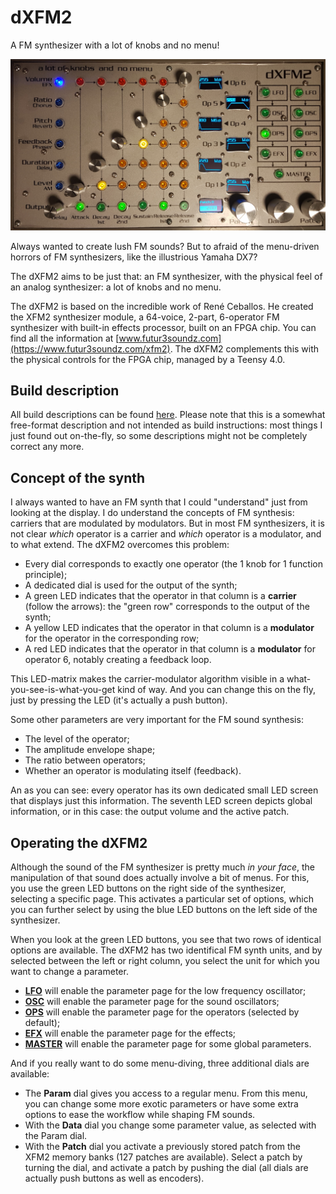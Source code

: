 # dXFM2

A FM synthesizer with a lot of knobs and no menu!

![](media/OPS-Volume.png)

Always wanted to create lush FM sounds? But to afraid of the menu-driven horrors of FM synthesizers, like the illustrious Yamaha DX7?

The dXFM2 aims to be just that: an FM synthesizer, with the physical feel of an analog synthesizer: a lot of knobs and no menu.

The dXFM2 is based on the incredible work of René Ceballos. He created the XFM2 synthesizer module, a 64-voice, 2-part, 6-operator FM synthesizer with built-in effects processor, built on an FPGA chip. You can find all the information at [www.futur3soundz.com](https://www.futur3soundz.com/xfm2). The dXFM2 complements this with the physical controls for the FPGA chip, managed by a Teensy 4.0.

## Build description

All build descriptions can be found [here](build/README.md). Please note that this is a somewhat free-format description and not intended as build instructions: most things I just found out on-the-fly, so some descriptions might not be completely correct any more.

## Concept of the synth

I always wanted to have an FM synth that I could "understand" just from looking at the display. I do understand the concepts of FM synthesis: carriers that are modulated by modulators. But in most FM synthesizers, it is not clear *which* operator is a carrier and *which* operator is a modulator, and to what extend. The dXFM2 overcomes this problem:

- Every dial corresponds to exactly one operator (the 1 knob for 1 function principle);
- A dedicated dial is used for the output of the synth;
- A green LED indicates that the operator in that column is a **carrier** (follow the arrows): the "green row" corresponds to the output of the synth;
- A yellow LED indicates that the operator in that column is a **modulator** for the operator in the corresponding row;
- A red LED indicates that the operator in that column is a **modulator** for operator 6, notably creating a feedback loop.

This LED-matrix makes the carrier-modulator algorithm visible in a what-you-see-is-what-you-get kind of way. And you can change this on the fly, just by pressing the LED (it's actually a push button).

Some other parameters are very important for the FM sound synthesis:
- The level of the operator;
- The amplitude envelope shape;
- The ratio between operators;
- Whether an operator is modulating itself (feedback).

An as you can see: every operator has its own dedicated small LED screen that displays just this information. The seventh LED screen depicts global information, or in this case: the output volume and the active patch.

## Operating the dXFM2
Although the sound of the FM synthesizer is pretty much *in your face*, the manipulation of that sound does actually involve a bit of menus. For this, you use the green LED buttons on the right side of the synthesizer, selecting a specific page. This activates a particular set of options, which you can further select by using the blue LED buttons on the left side of the synthesizer.

When you look at the green LED buttons, you see that two rows of identical options are available. The dXFM2 has two identifical FM synth units, and by selected between the left or right column, you select the unit for which you want to change a parameter.

- **[LFO](doc/LFO-menu.md)** will enable the parameter page for the low frequency oscillator;
- **[OSC](doc/OSC-menu.md)** will enable the parameter page for the sound oscillators;
- **[OPS](doc/OPS-menu.md)** will enable the parameter page for the operators (selected by default);
- **[EFX](doc/EFX-menu.md)** will enable the parameter page for the effects;
- **[MASTER](doc/MASTER-menu.md)** will enable the parameter page for some global parameters.

And if you really want to do some menu-diving, three additional dials are available:
- The **Param** dial gives you access to a regular menu. From this menu, you can change some more exotic parameters or have some extra options to ease the workflow while shaping FM sounds.
- With the **Data** dial you change some parameter value, as selected with the Param dial.
- With the **Patch** dial you activate a previously stored patch from the XFM2 memory banks (127 patches are available). Select a patch by turning the dial, and activate a patch by pushing the dial (all dials are actually push buttons as well as encoders).

